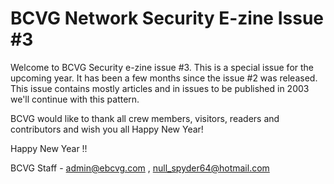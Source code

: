 # BCVG Network Security E-zine Issue #3

Welcome to BCVG Security e-zine issue #3. This is a special issue for the upcoming year. It has been a few months since the issue #2 was released. This issue contains mostly articles and in issues to be published in 2003 we'll continue with this pattern.

BCVG would like to thank all crew members, visitors, readers and contributors and wish you all Happy New Year!


Happy New Year !!

BCVG Staff - admin@ebcvg.com , null_spyder64@hotmail.com

